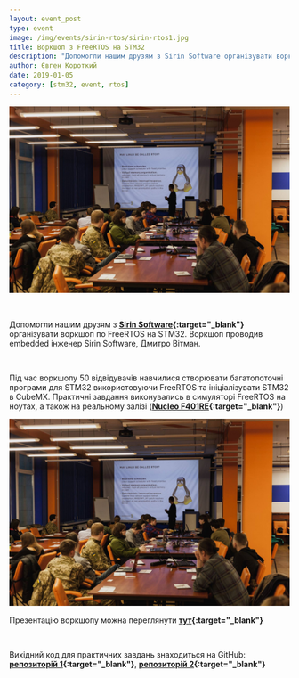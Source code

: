 ```yaml
---
layout: event_post
type: event
image: /img/events/sirin-rtos/sirin-rtos1.jpg
title: Воркшоп з FreeRTOS на STM32
description: "Допомогли нашим друзям з Sirin Software організувати воркшоп по FreeRTOS на STM32"
author: Євген Короткий
date: 2019-01-05
category: [stm32, event, rtos]
---
```


![FreeRTOS STM32 workshop](/img/events/sirin-rtos/sirin-rtos1.jpg)

<br>

Допомогли нашим друзям з **[Sirin Software](https://sirinsoftware.com){:target="_blank"}** організувати воркшоп по FreeRTOS на STM32. Воркшоп проводив embedded інженер Sirin Software, Дмитро Вітман.

<br>

Під час воркшопу 50 відвідувачів навчилися створювати багатопоточні програми для STM32 використовуючи FreeRTOS та ініціалізувати STM32 в CubeMX. Практичні завдання виконувались в симуляторі FreeRTOS на ноутах, а також на реальному залізі (**[Nucleo F401RE](https://www.st.com/en/evaluation-tools/nucleo-f401re.html){:target="_blank"}**)

![FreeRTOS STM32 workshop](/img/events/sirin-rtos/sirin-rtos1.jpg)

Презентацію воркшопу можна переглянути **[тут](https://docs.google.com/presentation/d/1MTnwRdDqCk2FIL-QwcgU8CXhRQxo4rP3FVa1qQSz8eM/edit?usp=sharing){:target="_blank"}** 

<br>

Вихідний код для практичних завдань знаходиться на GitHub: **[репозиторій 1](https://github.com/DimaWittmann/nucleo-F401RE){:target="_blank"}**, **[репозиторій 2](https://github.com/DimaWittmann/FreeRTOS-Sim){:target="_blank"}**
